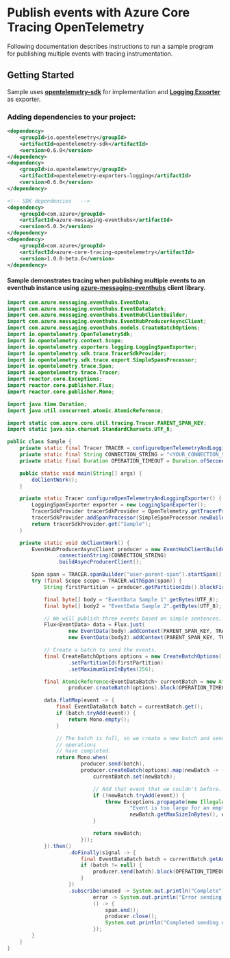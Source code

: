 # Publish events with Azure Core Tracing OpenTelemetry

Following documentation describes instructions to run a sample program for publishing multiple events with tracing instrumentation.

## Getting Started
Sample uses **[opentelemetry-sdk][opentelemetry_sdk]** for implementation and **[Logging Exporter][logging_exporter]** as exporter.
### Adding dependencies to your project:
```xml
<dependency>
    <groupId>io.opentelemetry</groupId>
    <artifactId>opentelemetry-sdk</artifactId>
    <version>0.6.0</version>
</dependency>
<dependency>
    <groupId>io.opentelemetry</groupId>
    <artifactId>opentelemetry-exporters-logging</artifactId>
    <version>0.6.0</version>
</dependency>
```

[//]: # ({x-version-update-start;com.azure:azure-messaging-eventhubs;current})
```xml
<!-- SDK dependencies   -->
<dependency>
    <groupId>com.azure</groupId>
    <artifactId>azure-messaging-eventhubs</artifactId>
    <version>5.0.3</version>
</dependency>
<dependency>
    <groupId>com.azure</groupId>
    <artifactId>azure-core-tracing-opentelemetry</artifactId>
    <version>1.0.0-beta.6</version>
</dependency>
```
[//]: # ({x-version-update-end})

#### Sample demonstrates tracing when publishing multiple events to an eventhub instance using [azure-messaging-eventhubs][azure_messaging_eventhubs] client library.
```java
import com.azure.messaging.eventhubs.EventData;
import com.azure.messaging.eventhubs.EventDataBatch;
import com.azure.messaging.eventhubs.EventHubClientBuilder;
import com.azure.messaging.eventhubs.EventHubProducerAsyncClient;
import com.azure.messaging.eventhubs.models.CreateBatchOptions;
import io.opentelemetry.OpenTelemetrySdk;
import io.opentelemetry.context.Scope;
import io.opentelemetry.exporters.logging.LoggingSpanExporter;
import io.opentelemetry.sdk.trace.TracerSdkProvider;
import io.opentelemetry.sdk.trace.export.SimpleSpansProcessor;
import io.opentelemetry.trace.Span;
import io.opentelemetry.trace.Tracer;
import reactor.core.Exceptions;
import reactor.core.publisher.Flux;
import reactor.core.publisher.Mono;

import java.time.Duration;
import java.util.concurrent.atomic.AtomicReference;

import static com.azure.core.util.tracing.Tracer.PARENT_SPAN_KEY;
import static java.nio.charset.StandardCharsets.UTF_8;

public class Sample {
    private static final Tracer TRACER = configureOpenTelemetryAndLoggingExporter();
    private static final String CONNECTION_STRING = "<YOUR_CONNECTION_STRING>";
    private static final Duration OPERATION_TIMEOUT = Duration.ofSeconds(30);

    public static void main(String[] args) {
        doClientWork();
    }

    private static Tracer configureOpenTelemetryAndLoggingExporter() {
        LoggingSpanExporter exporter = new LoggingSpanExporter();
        TracerSdkProvider tracerSdkProvider = OpenTelemetry.getTracerProvider();
        tracerSdkProvider.addSpanProcessor(SimpleSpanProcessor.newBuilder(exporter).build());
        return tracerSdkProvider.get("Sample");
    }

    private static void doClientWork() {
        EventHubProducerAsyncClient producer = new EventHubClientBuilder()
                .connectionString(CONNECTION_STRING)
                .buildAsyncProducerClient();

        Span span = TRACER.spanBuilder("user-parent-span").startSpan();
        try (final Scope scope = TRACER.withSpan(span)) {
            String firstPartition = producer.getPartitionIds().blockFirst(OPERATION_TIMEOUT);

            final byte[] body = "EventData Sample 1".getBytes(UTF_8);
            final byte[] body2 = "EventData Sample 2".getBytes(UTF_8);

            // We will publish three events based on simple sentences.
            Flux<EventData> data = Flux.just(
                    new EventData(body).addContext(PARENT_SPAN_KEY, TRACER.getCurrentSpan()),
                    new EventData(body2).addContext(PARENT_SPAN_KEY, TRACER.getCurrentSpan()));

            // Create a batch to send the events.
            final CreateBatchOptions options = new CreateBatchOptions()
                    .setPartitionId(firstPartition)
                    .setMaximumSizeInBytes(256);

            final AtomicReference<EventDataBatch> currentBatch = new AtomicReference<>(
                    producer.createBatch(options).block(OPERATION_TIMEOUT));

            data.flatMap(event -> {
                final EventDataBatch batch = currentBatch.get();
                if (batch.tryAdd(event)) {
                    return Mono.empty();
                }

                // The batch is full, so we create a new batch and send the batch. Mono.when completes when both
                // operations
                // have completed.
                return Mono.when(
                        producer.send(batch),
                        producer.createBatch(options).map(newBatch -> {
                            currentBatch.set(newBatch);

                            // Add that event that we couldn't before.
                            if (!newBatch.tryAdd(event)) {
                                throw Exceptions.propagate(new IllegalArgumentException(String.format(
                                        "Event is too large for an empty batch. Max size: %s. Event: %s",
                                        newBatch.getMaxSizeInBytes(), event.getBodyAsString())));
                            }

                            return newBatch;
                        }));
            }).then()
                    .doFinally(signal -> {
                        final EventDataBatch batch = currentBatch.getAndSet(null);
                        if (batch != null) {
                            producer.send(batch).block(OPERATION_TIMEOUT);
                        }
                    })
                    .subscribe(unused -> System.out.println("Complete"),
                            error -> System.out.println("Error sending events: " + error),
                            () -> {
                                span.end();
                                producer.close();
                                System.out.println("Completed sending events.");
                            });
        }
    }
}
```

<!-- Links -->
[azure_messaging_eventhubs]: https://mvnrepository.com/artifact/com.azure/azure-messaging-eventhubs/
[opentelemetry_sdk]: https://github.com/open-telemetry/opentelemetry-java/tree/master/sdk
[logging_exporter]: https://github.com/open-telemetry/opentelemetry-java/tree/master/exporters/logging
